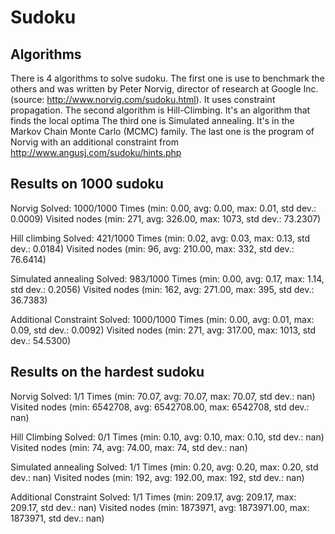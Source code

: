 # Sudoku

## Algorithms
There is 4 algorithms to solve sudoku.
The first one is use to benchmark the others and was written by Peter Norvig, director of research at Google Inc. (source: http://www.norvig.com/sudoku.html). It uses constraint propagation.
The second algorithm is Hill-Climbing. It's an algorithm that finds the local optima
The third one is Simulated annealing. It's in the Markov Chain Monte Carlo (MCMC) family.
The last one is the program of Norvig with an additional constraint from http://www.angusj.com/sudoku/hints.php

## Results on 1000 sudoku
Norvig 
  Solved: 1000/1000 
  Times (min: 0.00, avg: 0.00, max: 0.01, std dev.: 0.0009) 
  Visited nodes (min: 271, avg: 326.00, max: 1073, std dev.: 73.2307)

Hill climbing 
  Solved: 421/1000 
  Times (min: 0.02, avg: 0.03, max: 0.13, std dev.: 0.0184) 
  Visited nodes (min: 96, avg: 210.00, max: 332, std dev.: 76.6414)

Simulated annealing 
  Solved: 983/1000 
  Times (min: 0.00, avg: 0.17, max: 1.14, std dev.: 0.2056) 
  Visited nodes (min: 162, avg: 271.00, max: 395, std dev.: 36.7383)

Additional Constraint 
  Solved: 1000/1000 
  Times (min: 0.00, avg: 0.01, max: 0.09, std dev.: 0.0092) 
  Visited nodes (min: 271, avg: 317.00, max: 1013, std dev.: 54.5300)

## Results on the hardest sudoku
Norvig 
 Solved: 1/1 
 Times (min: 70.07, avg: 70.07, max: 70.07, std dev.: nan) 
 Visited nodes (min: 6542708, avg: 6542708.00, max: 6542708, std dev.: nan)
 
Hill Climbing 
 Solved: 0/1 
 Times (min: 0.10, avg: 0.10, max: 0.10, std dev.: nan) 
 Visited nodes (min: 74, avg: 74.00, max: 74, std dev.: nan)

Simulated annealing
 Solved: 1/1 
 Times (min: 0.20, avg: 0.20, max: 0.20, std dev.: nan) 
 Visited nodes (min: 192, avg: 192.00, max: 192, std dev.: nan)
 
Additional Constraint 
 Solved: 1/1 
 Times (min: 209.17, avg: 209.17, max: 209.17, std dev.: nan) 
 Visited nodes (min: 1873971, avg: 1873971.00, max: 1873971, std dev.: nan)
